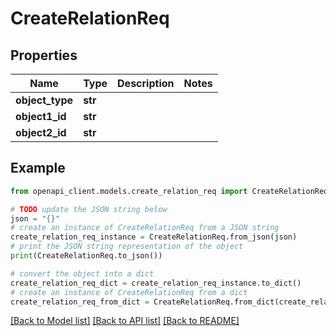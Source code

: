 # CreateRelationReq


## Properties

Name | Type | Description | Notes
------------ | ------------- | ------------- | -------------
**object_type** | **str** |  | 
**object1_id** | **str** |  | 
**object2_id** | **str** |  | 

## Example

```python
from openapi_client.models.create_relation_req import CreateRelationReq

# TODO update the JSON string below
json = "{}"
# create an instance of CreateRelationReq from a JSON string
create_relation_req_instance = CreateRelationReq.from_json(json)
# print the JSON string representation of the object
print(CreateRelationReq.to_json())

# convert the object into a dict
create_relation_req_dict = create_relation_req_instance.to_dict()
# create an instance of CreateRelationReq from a dict
create_relation_req_from_dict = CreateRelationReq.from_dict(create_relation_req_dict)
```
[[Back to Model list]](../README.md#documentation-for-models) [[Back to API list]](../README.md#documentation-for-api-endpoints) [[Back to README]](../README.md)



